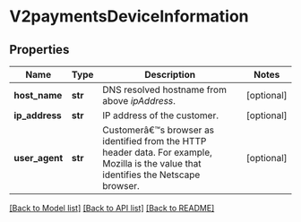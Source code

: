 # V2paymentsDeviceInformation

## Properties
Name | Type | Description | Notes
------------ | ------------- | ------------- | -------------
**host_name** | **str** | DNS resolved hostname from above _ipAddress_. | [optional] 
**ip_address** | **str** | IP address of the customer. | [optional] 
**user_agent** | **str** | Customerâ€™s browser as identified from the HTTP header data. For example, Mozilla is the value that identifies the Netscape browser.  | [optional] 

[[Back to Model list]](../README.md#documentation-for-models) [[Back to API list]](../README.md#documentation-for-api-endpoints) [[Back to README]](../README.md)


